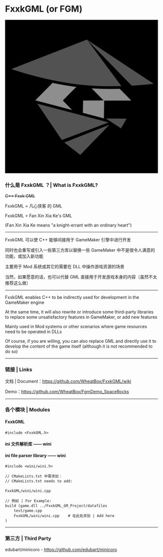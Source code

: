 # FxxkGML (or FGM)

![FxxkGML](./FxxkGML_icon.png)

### 什么是 FxxkGML ？| What is FxxkGML?

~~C++ Fxxk GML~~

FxxkGML = 凡心侠客 的 GML

FxxkGML = Fan Xin Xia Ke's GML

(Fan Xin Xia Ke means "a knight-errant with an ordinary heart")

---

FxxkGML 可以使 C++ 能够间接用于 GameMaker 引擎中进行开发

同时也会重写或引入一些第三方库以替换一些 GameMaker 中不是很令人满意的功能，或加入新功能

主要用于 Mod 系统或其它的需要在 DLL 中操作游戏资源的场景

当然，如果愿意的话，也可以代替 GML 直接用于开发游戏本身的内容（虽然不太推荐这么做）

---

FxxkGML enables C++ to be indirectly used for development in the GameMaker engine

At the same time, it will also rewrite or introduce some third-party libraries to replace some unsatisfactory features in GameMaker, or add new features

Mainly used in Mod systems or other scenarios where game resources need to be operated in DLLs

Of course, if you are willing, you can also replace GML and directly use it to develop the content of the game itself (although it is not recommended to do so)

---

### 链接 | Links

文档 | Document：https://github.com/WheatBox/FxxkGML/wiki

Demo：https://github.com/WheatBox/FgmDemo_SpaceRocks

---

### 各个模块 | Modules

#### FxxkGML

	#include <FxxkGML.h>

#### ini 文件解析库 —— wini

#### ini file parser library —— wini

	#include <wini/wini.h>

	// CMakeLists.txt 中需添加：
	// CMakeLists.txt needs to add:
	
	FxxkGML/wini/wini.cpp
	
	// 例如 | For Example:
	build (game.dll ../FxxkGML_GM_Project/datafiles
		test/game.cpp
		FxxkGML/wini/wini.cpp    # 在此处添加 | Add here
	)

---

### 第三方 | Third Party

edubart/minicoro - https://github.com/edubart/minicoro
